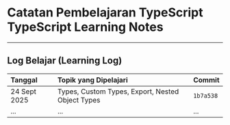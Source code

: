 # Catatan Pembelajaran TypeScript TypeScript Learning Notes 

---

## Log Belajar (Learning Log)

| Tanggal        | Topik yang Dipelajari                                    | Commit                                                              |
| :------------- | :------------------------------------------------------- | :------------------------------------------------------------------ |
| 24 Sept 2025   | Types, Custom Types, Export, Nested Object Types         | `1b7a538` |
| ...            | ...                                                      | ...                                                                 |
